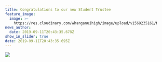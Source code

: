 ```yaml
---
title: Congratulations to our new Student Trustee
feature_image:
  image: >-
    https://res.cloudinary.com/whanganuihigh/image/upload/v1568235161/News/Student_trustee_elections.png
news_author:
  date: 2019-09-11T20:43:35.678Z
show_in_slider: true
date: 2019-09-11T20:43:35.695Z
---
```

![](https://res.cloudinary.com/whanganuihigh/image/upload/v1568234733/News/Successful_Candidate_Poster.2019.jpg)
